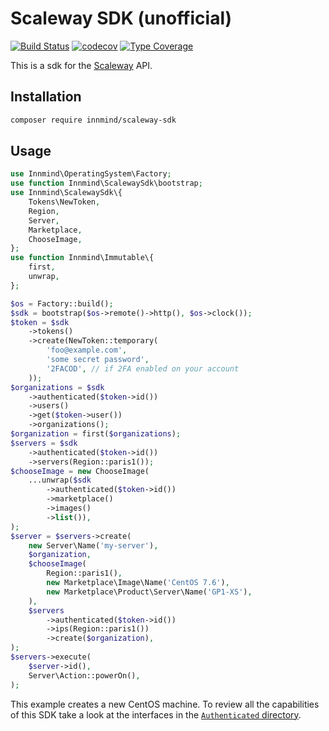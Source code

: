 # Scaleway SDK (unofficial)

[![Build Status](https://github.com/Innmind/ScalewaySdk/workflows/CI/badge.svg)](https://github.com/Innmind/ScalewaySdk/actions?query=workflow%3ACI)
[![codecov](https://codecov.io/gh/Innmind/ScalewaySdk/branch/develop/graph/badge.svg)](https://codecov.io/gh/Innmind/ScalewaySdk)
[![Type Coverage](https://shepherd.dev/github/Innmind/ScalewaySdk/coverage.svg)](https://shepherd.dev/github/Innmind/ScalewaySdk)

This is a sdk for the [Scaleway](https://scaleway.com/) API.

## Installation

```sh
composer require innmind/scaleway-sdk
```

## Usage

```php
use Innmind\OperatingSystem\Factory;
use function Innmind\ScalewaySdk\bootstrap;
use Innmind\ScalewaySdk\{
    Tokens\NewToken,
    Region,
    Server,
    Marketplace,
    ChooseImage,
};
use function Innmind\Immutable\{
    first,
    unwrap,
};

$os = Factory::build();
$sdk = bootstrap($os->remote()->http(), $os->clock());
$token = $sdk
    ->tokens()
    ->create(NewToken::temporary(
        'foo@example.com',
        'some secret password',
        '2FACOD', // if 2FA enabled on your account
    ));
$organizations = $sdk
    ->authenticated($token->id())
    ->users()
    ->get($token->user())
    ->organizations();
$organization = first($organizations);
$servers = $sdk
    ->authenticated($token->id())
    ->servers(Region::paris1());
$chooseImage = new ChooseImage(
    ...unwrap($sdk
        ->authenticated($token->id())
        ->marketplace()
        ->images()
        ->list()),
);
$server = $servers->create(
    new Server\Name('my-server'),
    $organization,
    $chooseImage(
        Region::paris1(),
        new Marketplace\Image\Name('CentOS 7.6'),
        new Marketplace\Product\Server\Name('GP1-XS'),
    ),
    $servers
        ->authenticated($token->id())
        ->ips(Region::paris1())
        ->create($organization),
);
$servers->execute(
    $server->id(),
    Server\Action::powerOn(),
);
```

This example creates a new CentOS machine. To review all the capabilities of this SDK take a look at the interfaces in the [`Authenticated` directory](src/Authenticated).

